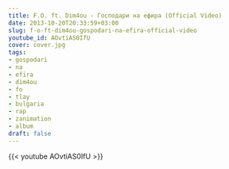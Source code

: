 ```yaml
---
title: F.O. ft. Dim4ou - Господари на ефира (Official Video)
date: 2013-10-20T20:33:59+03:00
slug: f-o-ft-dim4ou-gospodari-na-efira-official-video
youtube_id: AOvtiAS0IfU
cover: cover.jpg
tags:
- gospodari
- na
- efira
- dim4ou
- fo
- tlay
- bulgaria
- rap
- zanimation
- album
draft: false
---
```


{{< youtube AOvtiAS0IfU >}}
